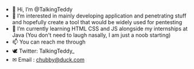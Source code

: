 - 👋 Hi, I’m @TalkingTeddy
- 🤡 I’m interested in mainly developing application and penetrating stuff and hopefully create a tool that would be widely used for pentesting
- 🌱 I’m currently learning HTML CSS and JS alongside my internships at Java (You don't need to laugh nasally, I am just a noob starting)
- 📫 You can reach me through 
- 🕊 Twitter: TalkingTeddy_ 
- ✉ Email : chubby@duck.com
